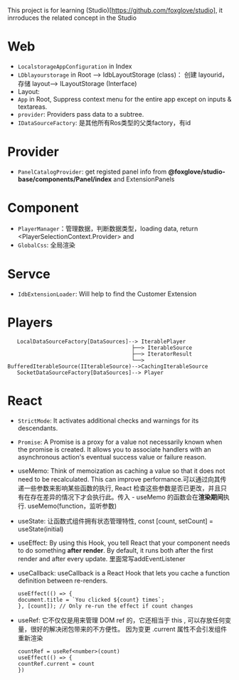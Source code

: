 This project is for learning (Studio)[https://github.com/foxglove/studio], it inrroduces the related concept in the Studio

# Web

- `LocalstorageAppConfiguration` in Index
- `LDblayourstorage` in Root --> IdbLayoutStorage (class)： 创建 layourid，存储 layout--> ILayoutStorage (Interface)
- Layout:
- `App` in Root, Suppress context menu for the entire app except on inputs & textareas.
- `provider`: Providers pass data to a subtree.
- `IDataSourceFactory`: 是其他所有Ros类型的父类factory，有id


# Provider

- `PanelCatalogProvider`: get registed panel info from **@foxglove/studio-base/components/Panel/index** and ExtensionPanels

# Component
- `PlayerManager`：管理数据，判断数据类型，loading data, return <PlayerSelectionContext.Provider> and <MessagePipelineProvider>
- `GlobalCss`: 全局渲染

# Servce
- `IdbExtensionLoader`: Will help to find the Customer Extension

# Players
   ```Chain of references
      LocalDataSourceFactory[DataSources]--> IterablePlayer
                                          ├──> IterableSource
                                          ├──> IteratorResult
                                          └──> BufferedIterableSource(IIterableSource)-->CachingIterableSource
      SocketDataSourceFactory[DataSources]--> Player                               
   ```
# React
- `StrictMode`: It activates additional checks and warnings for its descendants.
- `Promise`: A Promise is a proxy for a value not necessarily known when the promise is created. It allows you to associate handlers with an asynchronous action's eventual success value or failure reason.
- useMemo: Think of memoization as caching a value so that it does not need to be recalculated. This can improve performance.可以通过向其传递一些参数来影响某些函数的执行, React 检查这些参数是否已更改，并且只有在存在差异的情况下才会执行此。传入 - useMemo 的函数会在**渲染期间**执行. useMemo(function，监听参数)
- useState: 让函数式组件拥有状态管理特性, const [count, setCount] = useState<number>(initial)
- useEffect: By using this Hook, you tell React that your component needs to do something **after render**. By default, it runs both after the first render and after every update. 里面常写addEventListener
- useCallback: useCallback is a React Hook that lets you cache a function definition between re-renders.


  ```
  useEffect(() => {
  document.title = `You clicked ${count} times`;
  }, [count]); // Only re-run the effect if count changes
  ```

- useRef: 它不仅仅是用来管理 DOM ref 的，它还相当于 this , 可以存放任何变量，很好的解决闭包带来的不方便性。 因为变更 .current 属性不会引发组件重新渲染

  ```
  countRef = useRef<number>(count)
  useEffect(() => {
  countRef.current = count
  })
  ```
